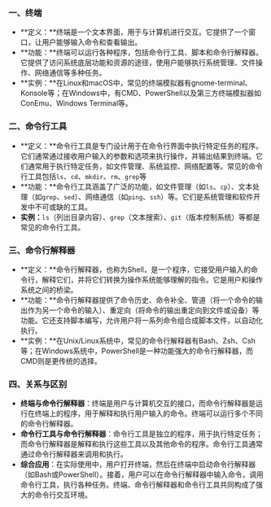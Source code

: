 ### 一、终端

- **定义：**终端是一个文本界面，用于与计算机进行交互。它提供了一个窗口，让用户能够输入命令和查看输出。
- **功能：**终端可以运行各种程序，包括命令行工具、脚本和命令行解释器。它提供了访问系统底层功能和资源的途径，使用户能够执行系统管理、文件操作、网络通信等多种任务。
- **实例：**在Linux和macOS中，常见的终端模拟器有gnome-terminal、Konsole等；在Windows中，有CMD、PowerShell以及第三方终端模拟器如ConEmu、Windows Terminal等。

### 二、命令行工具

- **定义：**命令行工具是专门设计用于在命令行界面中执行特定任务的程序。它们通常通过接收用户输入的参数和选项来执行操作，并输出结果到终端。它们通常用于执行特定任务，如文件管理、系统监控、网络配置等。常见的命令行工具包括`ls`、`cd`、`mkdir`、`rm`、`grep`等
- **功能：**命令行工具涵盖了广泛的功能，如文件管理（如`ls`、`cp`）、文本处理（如`grep`、`sed`）、网络通信（如`ping`、`ssh`）等。它们是系统管理和软件开发中不可或缺的工具。
- **实例：**`ls`（列出目录内容）、`grep`（文本搜索）、`git`（版本控制系统）等都是常见的命令行工具。

### 三、命令行解释器

- **定义：**命令行解释器，也称为Shell，是一个程序，它接受用户输入的命令行，解释它们，并将它们转换为操作系统能够理解的指令。它是用户和操作系统之间的桥梁。
- **功能：**命令行解释器提供了命令历史、命令补全、管道（将一个命令的输出作为另一个命令的输入）、重定向（将命令的输出重定向到文件或设备）等功能。它还支持脚本编写，允许用户将一系列命令组合成脚本文件，以自动化执行。
- **实例：**在Unix/Linux系统中，常见的命令行解释器有Bash、Zsh、Csh等；在Windows系统中，PowerShell是一种功能强大的命令行解释器，而CMD则是更传统的选择。

### 四、关系与区别

- **终端与命令行解释器**：终端是用户与计算机交互的接口，而命令行解释器是运行在终端上的程序，用于解释和执行用户输入的命令。终端可以运行多个不同的命令行解释器。
- **命令行工具与命令行解释器**：命令行工具是独立的程序，用于执行特定任务；而命令行解释器是解释和执行这些工具以及其他命令的程序。命令行工具通常通过命令行解释器来调用和执行。
- **综合应用**：在实际使用中，用户打开终端，然后在终端中启动命令行解释器（如Bash或PowerShell）。接着，用户可以在命令行解释器中输入命令，调用命令行工具，执行各种任务。终端、命令行解释器和命令行工具共同构成了强大的命令行交互环境。